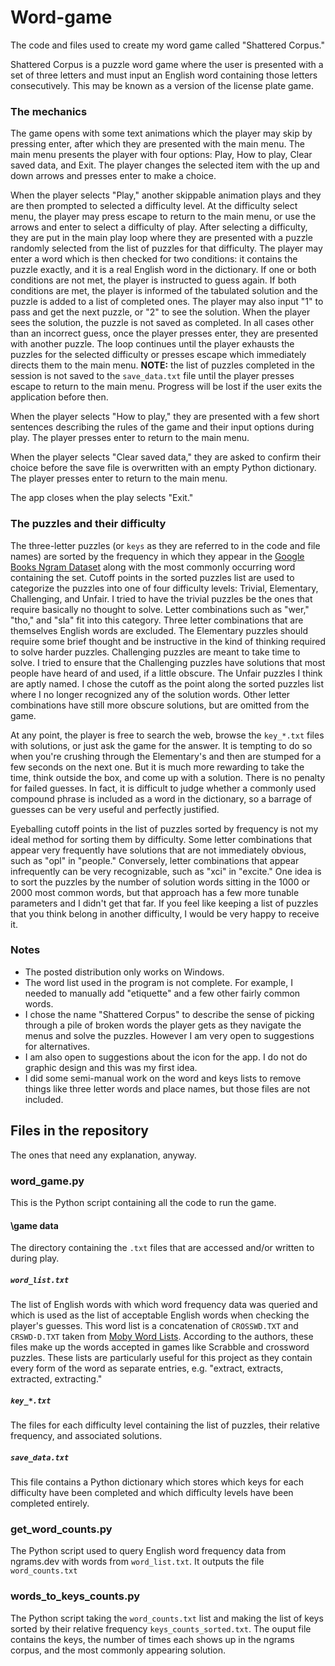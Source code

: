 # Word-game
The code and files used to create my word game called "Shattered Corpus."

Shattered Corpus is a puzzle word game where the user is presented with a set of three letters and must input an English word containing those letters consecutively. This may be known as a version of the license plate game.


### The mechanics

The game opens with some text animations which the player may skip by pressing enter, after which they are presented with the main menu. The main menu presents the player with four options: Play, How to play, Clear saved data, and Exit. The player changes the selected item with the up and down arrows and presses enter to make a choice. 

When the player selects "Play," another skippable animation plays and they are then prompted to selected a difficulty level. At the difficulty select menu, the player may press escape to return to the main menu, or use the arrows and enter to select a difficulty of play. After selecting a difficulty, they are put in the main play loop where they are presented with a puzzle randomly selected from the list of puzzles for that difficulty. The player may enter a word which is then checked for two conditions: it contains the puzzle exactly, and it is a real English word in the dictionary. If one or both conditions are not met, the player is instructed to guess again. If both conditions are met, the player is informed of the tabulated solution and the puzzle is added to a list of completed ones. The player may also input "1" to pass and get the next puzzle, or "2" to see the solution. When the player sees the solution, the puzzle is not saved as completed. In all cases other than an incorrect guess, once the player presses enter, they are presented with another puzzle. The loop continues until the player exhausts the puzzles for the selected difficulty or presses escape which immediately directs them to the main menu. 
**NOTE:** the list of puzzles completed in the session is not saved to the `save_data.txt` file until the player presses escape to return to the main menu. Progress will be lost if the user exits the application before then.

When the player selects "How to play," they are presented with a few short sentences describing the rules of the game and their input options during play. The player presses enter to return to the main menu.

When the player selects "Clear saved data," they are asked to confirm their choice before the save file is overwritten with an empty Python dictionary. The player presses enter to return to the main menu.

The app closes when the play selects "Exit."


### The puzzles and their difficulty

The three-letter puzzles (or `keys` as they are referred to in the code and file names) are sorted by the frequency in which they appear in the [Google Books Ngram Dataset](https://books.google.com/ngrams/) along with the most commonly occurring word containing the set. Cutoff points in the sorted puzzles list are used to categorize the puzzles into one of four difficulty levels: Trivial, Elementary, Challenging, and Unfair. I tried to have the trivial puzzles be the ones that require basically no thought to solve. Letter combinations such as "wer," "tho," and "sla" fit into this category. Three letter combinations that are themselves English words are excluded. The Elementary puzzles should require some brief thought and be instructive in the kind of thinking required to solve harder puzzles. Challenging puzzles are meant to take time to solve. I tried to ensure that the Challenging puzzles have solutions that most people have heard of and used, if a little obscure. The Unfair puzzles I think are aptly named. I chose the cutoff as the point along the sorted puzzles list where I no longer recognized any of the solution words. Other letter combinations have still more obscure solutions, but are omitted from the game. 

At any point, the player is free to search the web, browse the `key_*.txt` files with solutions, or just ask the game for the answer. It is tempting to do so when you're crushing through the Elementary's and then are stumped for a few seconds on the next one. But it is much more rewarding to take the time, think outside the box, and come up with a solution. There is no penalty for failed guesses. In fact, it is difficult to judge whether a commonly used compound phrase is included as a word in the dictionary, so a barrage of guesses can be very useful and perfectly justified.

Eyeballing cutoff points in the list of puzzles sorted by frequency is not my ideal method for sorting them by difficulty. Some letter combinations that appear very frequently have solutions that are not immediately obvious, such as "opl" in "people." Conversely, letter combinations that appear infrequently can be very recognizable, such as "xci" in "excite." One idea is to sort the puzzles by the number of solution words sitting in the 1000 or 2000 most common words, but that approach has a few more tunable parameters and I didn't get that far. If you feel like keeping a list of puzzles that you think belong in another difficulty, I would be very happy to receive it.


### Notes

- The posted distribution only works on Windows.
- The word list used in the program is not complete. For example, I needed to manually add "etiquette" and a few other fairly common words.
- I chose the name "Shattered Corpus" to describe the sense of picking through a pile of broken words the player gets as they navigate the menus and solve the puzzles. However I am very open to suggestions for alternatives.
- I am also open to suggestions about the icon for the app. I do not do graphic design and this was my first idea.
- I did some semi-manual work on the word and keys lists to remove things like three letter words and place names, but those files are not included.


## Files in the repository
The ones that need any explanation, anyway.

### word_game.py
This is the Python script containing all the code to run the game.

#### \game data
The directory containing the `.txt` files that are accessed and/or written to during play.
##### `word_list.txt`
The list of English words with which word frequency data was queried and which is used as the list of acceptable English words when checking the player's guesses. This word list is a concatenation of `CROSSWD.TXT` and `CRSWD-D.TXT` taken from [Moby Word Lists](https://archive.org/details/mobywordlists03201gut). According to the authors, these files make up the words accepted in games like Scrabble and crossword puzzles. These lists are particularly useful for this project as they contain every form of the word as separate entries, e.g. "extract, extracts, extracted, extracting."
##### `key_*.txt`
The files for each difficulty level containing the list of puzzles, their relative frequency, and associated solutions.
##### `save_data.txt`
This file contains a Python dictionary which stores which keys for each difficulty have been completed and which difficulty levels have been completed entirely.

### get_word_counts.py
The Python script used to query English word frequency data from ngrams.dev with words from `word_list.txt`. It outputs the file `word_counts.txt`

### words_to_keys_counts.py
The Python script taking the `word_counts.txt` list and making the list of keys sorted by their relative frequency `keys_counts_sorted.txt`. The ouput file contains the keys, the number of times each shows up in the ngrams corpus, and the most commonly appearing solution.

